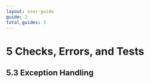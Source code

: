```yaml
---
layout: user-guide
guide: 2
total_guides: 3
---
```

#  5 Checks, Errors, and Tests

## 5.3 Exception Handling
